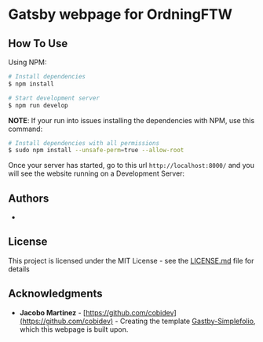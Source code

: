 # Gatsby webpage for OrdningFTW

## How To Use

Using NPM:

```bash
# Install dependencies
$ npm install

# Start development server
$ npm run develop
```

**NOTE**:
If your run into issues installing the dependencies with NPM, use this command:

```bash
# Install dependencies with all permissions
$ sudo npm install --unsafe-perm=true --allow-root
```

Once your server has started, go to this url `http://localhost:8000/` and you will see the website running on a Development Server:

## Authors

- 
## License 

This project is licensed under the MIT License - see the [LICENSE.md](LICENSE.md) file for details

## Acknowledgments 

- **Jacobo Martinez** - [https://github.com/cobidev](https://github.com/cobidev) - Creating the template [Gastby-Simplefolio](https://github.com/cobidev/gatsby-simplefolio), which this webpage is built upon.
